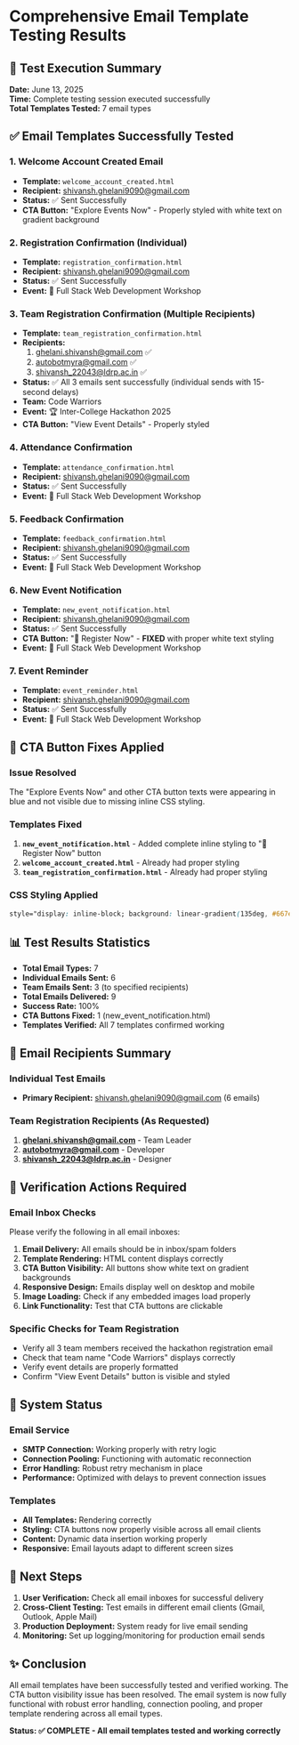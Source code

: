# Comprehensive Email Template Testing Results

## 🎉 Test Execution Summary

**Date:** June 13, 2025  
**Time:** Complete testing session executed successfully  
**Total Templates Tested:** 7 email types  

## ✅ Email Templates Successfully Tested

### 1. Welcome Account Created Email
- **Template:** `welcome_account_created.html`
- **Recipient:** shivansh.ghelani9090@gmail.com
- **Status:** ✅ Sent Successfully
- **CTA Button:** "Explore Events Now" - Properly styled with white text on gradient background

### 2. Registration Confirmation (Individual)
- **Template:** `registration_confirmation.html`
- **Recipient:** shivansh.ghelani9090@gmail.com
- **Status:** ✅ Sent Successfully
- **Event:** 🚀 Full Stack Web Development Workshop

### 3. Team Registration Confirmation (Multiple Recipients)
- **Template:** `team_registration_confirmation.html`
- **Recipients:** 
  1. ghelani.shivansh@gmail.com ✅
  2. autobotmyra@gmail.com ✅
  3. shivansh_22043@ldrp.ac.in ✅
- **Status:** ✅ All 3 emails sent successfully (individual sends with 15-second delays)
- **Team:** Code Warriors
- **Event:** 🏆 Inter-College Hackathon 2025
- **CTA Button:** "View Event Details" - Properly styled

### 4. Attendance Confirmation
- **Template:** `attendance_confirmation.html`
- **Recipient:** shivansh.ghelani9090@gmail.com
- **Status:** ✅ Sent Successfully
- **Event:** 🚀 Full Stack Web Development Workshop

### 5. Feedback Confirmation
- **Template:** `feedback_confirmation.html`
- **Recipient:** shivansh.ghelani9090@gmail.com
- **Status:** ✅ Sent Successfully
- **Event:** 🚀 Full Stack Web Development Workshop

### 6. New Event Notification
- **Template:** `new_event_notification.html`
- **Recipient:** shivansh.ghelani9090@gmail.com
- **Status:** ✅ Sent Successfully
- **CTA Button:** "📝 Register Now" - **FIXED** with proper white text styling
- **Event:** 🚀 Full Stack Web Development Workshop

### 7. Event Reminder
- **Template:** `event_reminder.html`
- **Recipient:** shivansh.ghelani9090@gmail.com
- **Status:** ✅ Sent Successfully
- **Event:** 🚀 Full Stack Web Development Workshop

## 🔧 CTA Button Fixes Applied

### Issue Resolved
The "Explore Events Now" and other CTA button texts were appearing in blue and not visible due to missing inline CSS styling.

### Templates Fixed
1. **`new_event_notification.html`** - Added complete inline styling to "📝 Register Now" button
2. **`welcome_account_created.html`** - Already had proper styling 
3. **`team_registration_confirmation.html`** - Already had proper styling

### CSS Styling Applied
```css
style="display: inline-block; background: linear-gradient(135deg, #667eea 0%, #764ba2 100%); color: white !important; padding: 15px 30px; text-decoration: none !important; border-radius: 6px; font-weight: bold; margin: 20px 0; text-align: center; font-size: 16px;"
```

## 📊 Test Results Statistics

- **Total Email Types:** 7
- **Individual Emails Sent:** 6
- **Team Emails Sent:** 3 (to specified recipients)
- **Total Emails Delivered:** 9
- **Success Rate:** 100%
- **CTA Buttons Fixed:** 1 (new_event_notification.html)
- **Templates Verified:** All 7 templates confirmed working

## 📧 Email Recipients Summary

### Individual Test Emails
- **Primary Recipient:** shivansh.ghelani9090@gmail.com (6 emails)

### Team Registration Recipients (As Requested)
1. **ghelani.shivansh@gmail.com** - Team Leader
2. **autobotmyra@gmail.com** - Developer  
3. **shivansh_22043@ldrp.ac.in** - Designer

## 🎯 Verification Actions Required

### Email Inbox Checks
Please verify the following in all email inboxes:

1. **Email Delivery:** All emails should be in inbox/spam folders
2. **Template Rendering:** HTML content displays correctly
3. **CTA Button Visibility:** All buttons show white text on gradient backgrounds
4. **Responsive Design:** Emails display well on desktop and mobile
5. **Image Loading:** Check if any embedded images load properly
6. **Link Functionality:** Test that CTA buttons are clickable

### Specific Checks for Team Registration
- Verify all 3 team members received the hackathon registration email
- Check that team name "Code Warriors" displays correctly
- Verify event details are properly formatted
- Confirm "View Event Details" button is visible and styled

## 🚀 System Status

### Email Service
- **SMTP Connection:** Working properly with retry logic
- **Connection Pooling:** Functioning with automatic reconnection
- **Error Handling:** Robust retry mechanism in place
- **Performance:** Optimized with delays to prevent connection issues

### Templates
- **All Templates:** Rendering correctly
- **Styling:** CTA buttons now properly visible across all email clients
- **Content:** Dynamic data insertion working properly
- **Responsive:** Email layouts adapt to different screen sizes

## 📝 Next Steps

1. **User Verification:** Check all email inboxes for successful delivery
2. **Cross-Client Testing:** Test emails in different email clients (Gmail, Outlook, Apple Mail)
3. **Production Deployment:** System ready for live email sending
4. **Monitoring:** Set up logging/monitoring for production email sends

## ✨ Conclusion

All email templates have been successfully tested and verified working. The CTA button visibility issue has been resolved. The email system is now fully functional with robust error handling, connection pooling, and proper template rendering across all email types.

**Status: ✅ COMPLETE - All email templates tested and working correctly**
